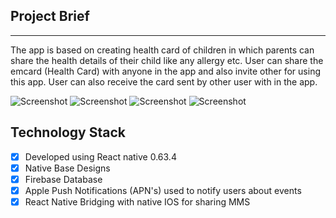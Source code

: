 ## Project Brief

----

The app is based on creating health card of children in which parents can share the health details of their child like any allergy etc. User can share the emcard (Health Card) with anyone in the app and also invite other for using this app. User can also receive the card sent by other user with in the app.


![Screenshot](https://github.com/tbiinfotech/ChildHealthCard-ReactNative/blob/main/home.jpg)
![Screenshot](https://github.com/tbiinfotech/ChildHealthCard-ReactNative/blob/main/Profile.jpg)
![Screenshot](https://github.com/tbiinfotech/ChildHealthCard-ReactNative/blob/main/generate.jpg)
![Screenshot](https://github.com/tbiinfotech/ChildHealthCard-ReactNative/blob/main/share.jpg)


## Technology Stack

- [x] Developed using React native 0.63.4
- [x] Native Base Designs
- [x] Firebase Database
- [x] Apple Push Notifications (APN's) used to notify users about events
- [x] React Native Bridging with native IOS for sharing MMS
